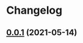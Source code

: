 # Changelog

## [0.0.1](https://github.com/takumakume/kubectl-credentials-broker/compare/0.0.2...0.0.1) (2021-05-14)
